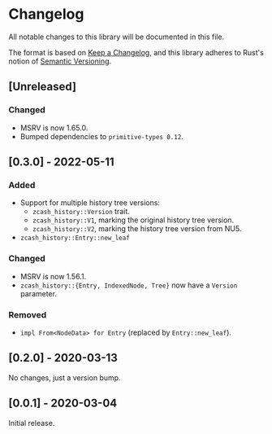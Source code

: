 # Changelog
All notable changes to this library will be documented in this file.

The format is based on [Keep a Changelog](https://keepachangelog.com/en/1.0.0/),
and this library adheres to Rust's notion of
[Semantic Versioning](https://semver.org/spec/v2.0.0.html).

## [Unreleased]
### Changed
- MSRV is now 1.65.0.
- Bumped dependencies to `primitive-types 0.12`.

## [0.3.0] - 2022-05-11
### Added
- Support for multiple history tree versions:
  - `zcash_history::Version` trait.
  - `zcash_history::V1`, marking the original history tree version.
  - `zcash_history::V2`, marking the history tree version from NU5.
- `zcash_history::Entry::new_leaf`

### Changed
- MSRV is now 1.56.1.
- `zcash_history::{Entry, IndexedNode, Tree}` now have a `Version` parameter.

### Removed
- `impl From<NodeData> for Entry` (replaced by `Entry::new_leaf`).

## [0.2.0] - 2020-03-13
No changes, just a version bump.

## [0.0.1] - 2020-03-04
Initial release.
